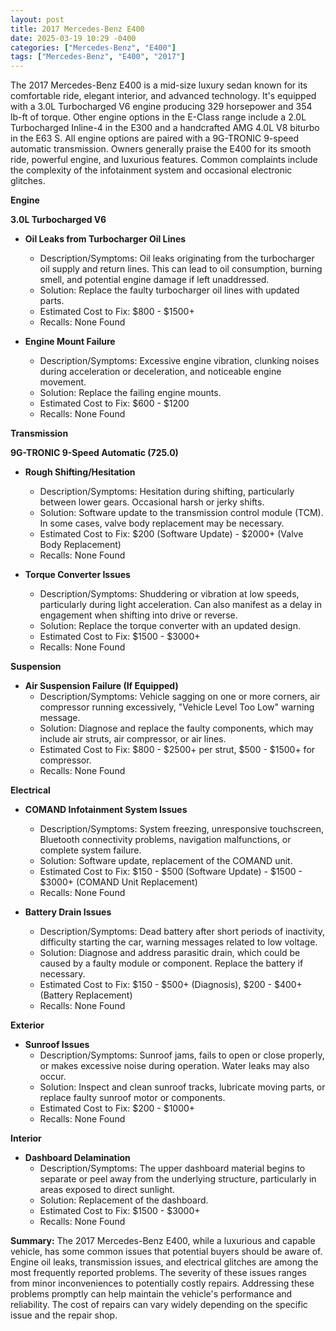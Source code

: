```yaml
---
layout: post
title: 2017 Mercedes-Benz E400
date: 2025-03-19 10:29 -0400
categories: ["Mercedes-Benz", "E400"]
tags: ["Mercedes-Benz", "E400", "2017"]
---
```

The 2017 Mercedes-Benz E400 is a mid-size luxury sedan known for its comfortable ride, elegant interior, and advanced technology. It's equipped with a 3.0L Turbocharged V6 engine producing 329 horsepower and 354 lb-ft of torque. Other engine options in the E-Class range include a 2.0L Turbocharged Inline-4 in the E300 and a handcrafted AMG 4.0L V8 biturbo in the E63 S. All engine options are paired with a 9G-TRONIC 9-speed automatic transmission. Owners generally praise the E400 for its smooth ride, powerful engine, and luxurious features. Common complaints include the complexity of the infotainment system and occasional electronic glitches.

**Engine**

**3.0L Turbocharged V6**

*   **Oil Leaks from Turbocharger Oil Lines**
    *   Description/Symptoms: Oil leaks originating from the turbocharger oil supply and return lines. This can lead to oil consumption, burning smell, and potential engine damage if left unaddressed.
    *   Solution: Replace the faulty turbocharger oil lines with updated parts.
    *   Estimated Cost to Fix: $800 - $1500+
    *   Recalls: None Found

*   **Engine Mount Failure**
    * Description/Symptoms: Excessive engine vibration, clunking noises during acceleration or deceleration, and noticeable engine movement.
    * Solution: Replace the failing engine mounts.
    * Estimated Cost to Fix: $600 - $1200
    * Recalls: None Found

**Transmission**

**9G-TRONIC 9-Speed Automatic (725.0)**

*   **Rough Shifting/Hesitation**
    *   Description/Symptoms: Hesitation during shifting, particularly between lower gears. Occasional harsh or jerky shifts.
    *   Solution: Software update to the transmission control module (TCM). In some cases, valve body replacement may be necessary.
    *   Estimated Cost to Fix: $200 (Software Update) - $2000+ (Valve Body Replacement)
    *   Recalls: None Found

*   **Torque Converter Issues**
    *   Description/Symptoms: Shuddering or vibration at low speeds, particularly during light acceleration. Can also manifest as a delay in engagement when shifting into drive or reverse.
    *   Solution: Replace the torque converter with an updated design.
    *   Estimated Cost to Fix: $1500 - $3000+
    *   Recalls: None Found

**Suspension**

*   **Air Suspension Failure (If Equipped)**
    *   Description/Symptoms: Vehicle sagging on one or more corners, air compressor running excessively, "Vehicle Level Too Low" warning message.
    *   Solution: Diagnose and replace the faulty components, which may include air struts, air compressor, or air lines.
    *   Estimated Cost to Fix: $800 - $2500+ per strut, $500 - $1500+ for compressor.
    *   Recalls: None Found

**Electrical**

*   **COMAND Infotainment System Issues**
    *   Description/Symptoms: System freezing, unresponsive touchscreen, Bluetooth connectivity problems, navigation malfunctions, or complete system failure.
    *   Solution: Software update, replacement of the COMAND unit.
    *   Estimated Cost to Fix: $150 - $500 (Software Update) - $1500 - $3000+ (COMAND Unit Replacement)
    *   Recalls: None Found

*   **Battery Drain Issues**
    *   Description/Symptoms: Dead battery after short periods of inactivity, difficulty starting the car, warning messages related to low voltage.
    *   Solution: Diagnose and address parasitic drain, which could be caused by a faulty module or component. Replace the battery if necessary.
    *   Estimated Cost to Fix: $150 - $500+ (Diagnosis), $200 - $400+ (Battery Replacement)
    *   Recalls: None Found

**Exterior**

*   **Sunroof Issues**
    * Description/Symptoms: Sunroof jams, fails to open or close properly, or makes excessive noise during operation. Water leaks may also occur.
    * Solution: Inspect and clean sunroof tracks, lubricate moving parts, or replace faulty sunroof motor or components.
    * Estimated Cost to Fix: $200 - $1000+
    * Recalls: None Found

**Interior**

*   **Dashboard Delamination**
    * Description/Symptoms: The upper dashboard material begins to separate or peel away from the underlying structure, particularly in areas exposed to direct sunlight.
    * Solution: Replacement of the dashboard.
    * Estimated Cost to Fix: $1500 - $3000+
    * Recalls: None Found

**Summary:** The 2017 Mercedes-Benz E400, while a luxurious and capable vehicle, has some common issues that potential buyers should be aware of. Engine oil leaks, transmission issues, and electrical glitches are among the most frequently reported problems. The severity of these issues ranges from minor inconveniences to potentially costly repairs. Addressing these problems promptly can help maintain the vehicle's performance and reliability. The cost of repairs can vary widely depending on the specific issue and the repair shop.

